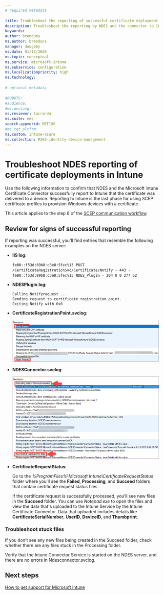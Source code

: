 ```yaml
---
# required metadata

title: Troubleshoot the reporting of successful certificate deployment to devices when you use SCEP with  Microsoft Intune | Microsoft Docs
description: Troubleshoot the reporting by NDES and the connector to Intune about a successful deployment of certificates that were provisioned with SCEP certificate profiles. 
keywords:
author: brenduns
ms.author: brenduns
manager: dougeby
ms.date: 01/15/2020
ms.topic: conceptual
ms.service: microsoft-intune
ms.subservice: configuration
ms.localizationpriority: high
ms.technology:

# optional metadata

#ROBOTS:
#audience:
#ms.devlang:
ms.reviewer: lacranda
ms.suite: ems
search.appverid: MET150
#ms.tgt_pltfrm:
ms.custom: intune-azure
ms.collection: M365-identity-device-management
---
```


# Troubleshoot NDES reporting of certificate deployments in Intune

Use the following information to confirm that NDES and the Microsoft Intune Certificate Connector successfully report to Intune that the certificate was delivered to a device. Reporting to Intune is the last phase for using SCEP certificate profiles to provision Windows devices with a certificate.

This article applies to the step 6 of the [SCEP communication workflow](../troubleshoot-scep-communication.md).

## Review for signs of successful reporting

If reporting was successful, you'll find entries that resemble the following examples on the NDES server:

- **IIS log**:

  `fe80::f53d:89b8:c3e8:5fec%13 POST /CertificateRegistrationSvc/Certificate/Notify - 443 - fe80::f53d:89b8:c3e8:5fec%13 NDES_Plugin - 204 0 0 277 62`

- **NDESPlugin.log**:

  ```
  Calling Notifyrequest ...
  Sending request to certificate registration point.
  Exiting Notify with 0x0
  ```

- **CertificateRegistrationPoint.svclog**:

  ![Intune Certificate Connector log](../protect/media/troubleshoot-scep-certificate-reporting/certificate-registration-point-log.png)

- **NDESConnector.svclog**:

  ![Intune Certificate Connector log](../protect/media/troubleshoot-scep-certificate-reporting/ndesconnector-log.png)

- **CertificateRequestStatus**:

  Go to the *%ProgramFiles%\Microsoft Intune\CertificateRequestStatus* folder where you'll see the **Failed**, **Processing**, and **Succeed** folders that contain certificate request status files.

  If the certificate request is successfully processed, you'll see new files in the **Succeed** folder. You can use *Notepad.exe* to open the files and view the data that's uploaded to the Intune Service by the Intune Certificate Connector. Data that uploaded includes details like **CertificateSerialNumber**, **UserID**, **DeviceID**, and **Thumbprint**.

### Troubleshoot stuck files

If you don’t see any new files being created in the Succeed folder, check whether there are any files stuck in the Processing folder.

Verify that the Intune Connector Service is started on the NDES server, and there are no errors in Ndesconnector.svclog.

## Next steps

[How to get support for Microsoft Intune](../intune/fundamentals/get-support.md)

